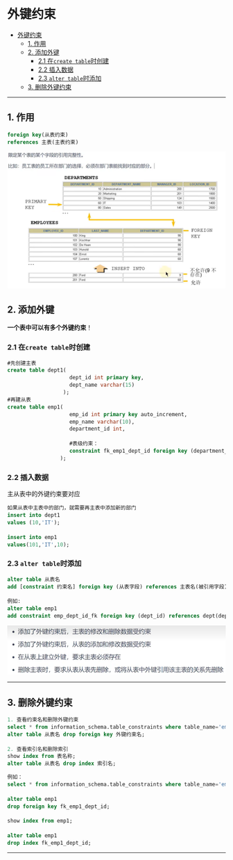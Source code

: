 # 外键约束

- [外键约束](#外键约束)
  - [1. 作用](#1-作用)
  - [2. 添加外键](#2-添加外键)
    - [2.1 在`create table`时创建](#21-在create-table时创建)
    - [2.2 插入数据](#22-插入数据)
    - [2.3 `alter table`时添加](#23-alter-table时添加)
  - [3. 删除外键约束](#3-删除外键约束)

---

## 1. 作用

```sql
foreign key(从表约束) 
references 主表(主表约束)
```

![作用](images/2023-08-21-10-58-32.png)

## 2. 添加外键

**一个表中可以有多个外键约束**！

### 2.1 在`create table`时创建

```sql
#先创建主表
create table dept1(
                    dept_id int primary key,
                    dept_name varchar(15)
                  );
#再建从表
create table emp1(
                    emp_id int primary key auto_increment,
                    emp_name varchar(10),
                    department_id int,

                    #表级约束：
                    constraint fk_emp1_dept_id foreign key (department_id) references dept1(dept_id)
                 );

```

### 2.2 插入数据

主从表中的外键约束要对应

```sql
如果从表中主表中的部门，就需要再主表中添加新的部门
insert into dept1
values (10,'IT');

insert into emp1
values(101,'IT',10);
```

### 2.3 `alter table`时添加

```sql
alter table 从表名 
add [constraint 约束名] foreign key (从表字段) references 主表名(被引用字段)

例如:
alter table emp1
add constraint emp_dept_id_fk foreign key (dept_id) references dept(dept_id);
```

![约束](images/2023-08-21-16-51-18.png)

---

## 3. 删除外键约束

```sql
1. 查看约束名和删除外键约束
select * from information_schema.table_constraints where table_name='emp1'; 查看约束
alter table 从表名 drop foreign key 外键约束名;

2. 查看索引名和删除索引
show index from 表名称;
alter table 从表名 drop index 索引名;
```

```sql
例如：
select * from information_schema.table_constraints where table_name='emp1';

alter table emp1
drop foreign key fk_emp1_dept_id;

show index from emp1;

alter table emp1 
drop index fk_emp1_dept_id;
```

---
